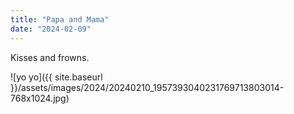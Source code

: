 ```yaml
---
title: "Papa and Mama"
date: "2024-02-09"
---
```


Kisses and frowns.

![yo yo]({{ site.baseurl }}/assets/images/2024/20240210_1957393040231769713803014-768x1024.jpg)
